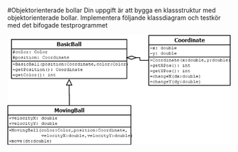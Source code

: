 #Objektorienterade bollar
Din uppgift är att bygga en klassstruktur med objektorienterade bollar. Implementera följande 
klassdiagram och testkör med det bifogade testprogrammet

![klassdiagram](OOPBall.png)